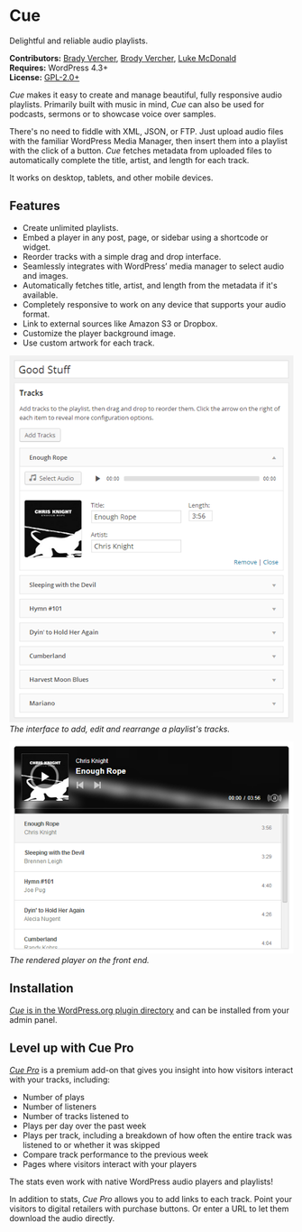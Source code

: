 # Cue

Delightful and reliable audio playlists.

__Contributors:__ [Brady Vercher](https://twitter.com/bradyvercher), [Brody Vercher](https://twitter.com/brover), [Luke McDonald](https://twitter.com/thelukemcdonald)  
__Requires:__ WordPress 4.3+  
__License:__ [GPL-2.0+](https://www.gnu.org/licenses/gpl-2.0.html)

*Cue* makes it easy to create and manage beautiful, fully responsive audio playlists. Primarily built with music in mind, *Cue* can also be used for podcasts, sermons or to showcase voice over samples.

There's no need to fiddle with XML, JSON, or FTP. Just upload audio files with the familiar WordPress Media Manager, then insert them into a playlist with the click of a button. *Cue* fetches metadata from uploaded files to automatically complete the title, artist, and length for each track.

It works on desktop, tablets, and other mobile devices.


## Features

* Create unlimited playlists.
* Embed a player in any post, page, or sidebar using a shortcode or widget.
* Reorder tracks with a simple drag and drop interface.
* Seamlessly integrates with WordPress’ media manager to select audio and images.
* Automatically fetches title, artist, and length from the metadata if it's available.
* Completely responsive to work on any device that supports your audio format.
* Link to external sources like Amazon S3 or Dropbox.
* Customize the player background image.
* Use custom artwork for each track.

![Edit Playlist Interface](screenshot-1.png)  
_The interface to add, edit and rearrange a playlist's tracks._

![Front End Player](screenshot-2.png)  
_The rendered player on the front end._


## Installation

[*Cue* is in the WordPress.org plugin directory](https://wordpress.org/plugins/cue/) and can be installed from your admin panel.


## Level up with Cue Pro

[*Cue Pro*](https://audiotheme.com/view/cuepro/?utm_source=github.com&utm_medium=link&utm_term=cue-readme&utm_campaign=plugins) is a premium add-on that gives you insight into how visitors interact with your tracks, including:

* Number of plays
* Number of listeners
* Number of tracks listened to
* Plays per day over the past week
* Plays per track, including a breakdown of how often the entire track was listened to or whether it was skipped
* Compare track performance to the previous week
* Pages where visitors interact with your players

The stats even work with native WordPress audio players and playlists!

In addition to stats, *Cue Pro* allows you to add links to each track. Point your visitors to digital retailers with purchase buttons. Or enter a URL to let them download the audio directly.
